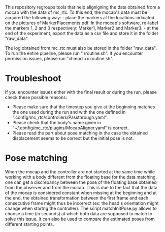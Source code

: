 This repository regroups tools that help alignigning the data obtained from a mocap with the data of mc_rtc. 
To this end, the mocap's data must be acquired the following way:
    - place the markers at the locations indicated on the pictures of MarkerPlacements.pdf. In the mocap's software, re-label the markers 1, 2 and 3 respectively: Marker1, Marker2 and Marker3.
    - at the end of the experiment, export the data as a csv file and store it in the folder "raw_data".

The log obtained from mc_rtc must also be stored in the folder "raw_data".
To run the entire pipeline, please run "./routine.sh". If you encounter permission issues, please run "chmod +x routine.sh".


# Troubleshoot
If you encounter issues either with the final result or during the run, please check these possible reasons:
- Please make sure that the timestep you give at the beginning matches the one used during the run and with the one defined in ".config/mc_rtc/controllers/Passthrough.yaml".
- Please check that the body's name given in "~/.config/mc_rtc/plugins/MocapAligner.yaml" is correct.
- Please read the part about pose matching in the case the obtained displacement seems to be correct but the initial pose is not.

# Pose matching
When the mocap and the controller are not started at the same time while working with a body different from the floating base for the data matching, one can get a discrepancy between the pose of the floating base obtained from the observer and from the mocap. This is due to the fact that the data of the mocap is considered constant when missing at the beginning and at the end, the obtained transformation between the first frame and each consecutive frame might thus be incorrect (ex: the head's orientation might change when startng the controller). The script matchInitPose.py allows to choose a time (in seconds) at which both data are supposed to match to solve this issue. It can also be used to compare the estimated poses from different starting points. 